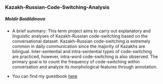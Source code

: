 ### Kazakh-Russian-Code-Switching-Analysis

##### Moldir Baidildinova


- A brief summary: This term project aims to carry out explanatory and linguistic analyses of Kazakh-Russian code-switching based on the conversational dataset. Kazakh-Russian code-switching is extremely common in daily communication since the majority of Kazakhs are bilingual. Inter-sentential and intra-sentential types of code-switching are practiced, however, intra-word code-switching is also observed. The primary goal is to count the frequency of code-switching within conversation and analyze its morphological features through annotation. 


- You can find my guestbook [here](https://github.com/Data-Science-for-Linguists-2023/Class-Lounge/blob/main/guestbooks/moldir.md)


